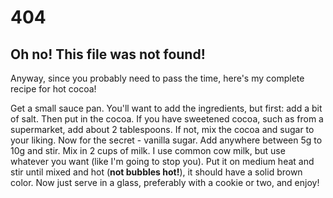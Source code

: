 # 404
## Oh no! This file was not found!

Anyway, since you probably need to pass the time, here's my complete recipe for hot cocoa!

Get a small sauce pan. You'll want to add the ingredients, but first: add a bit of salt.
Then put in the cocoa. If you have sweetened cocoa, such as from a supermarket, add about 2 tablespoons. If not, mix the cocoa and sugar to your liking.
Now for the secret - vanilla sugar. Add anywhere between 5g to 10g and stir.
Mix in 2 cups of milk. I use common cow milk, but use whatever you want (like I'm going to stop you).
Put it on medium heat and stir until mixed and hot (**not bubbles hot!**), it should have a solid brown color.
Now just serve in a glass, preferably with a cookie or two, and enjoy!
